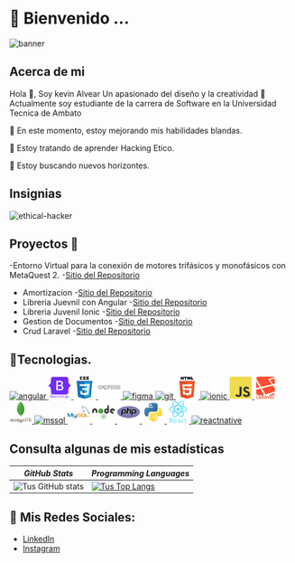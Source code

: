 
#  🤝 Bienvenido ...
<img src="https://github.com/KelvinAlvear19/KelvinAlvear19/assets/84355086/3cd41663-a5e8-4132-9c40-58e52d9c498f" alt="banner" width="1500" height="250">


## Acerca de mi
Hola 👋, Soy kevin Alvear
Un apasionado del diseño y la creatividad
🐉 Actualmente soy estudiante de la carrera de Software en la Universidad Tecnica de Ambato

🔭 En este momento, estoy mejorando mis habilidades blandas.

🌱 Estoy tratando de aprender Hacking Etico.

🎣 Estoy buscando nuevos horizontes.

## Insignias

![ethical-hacker](https://github.com/KelvinAlvear19/KelvinAlvear19/assets/84355086/a18460d2-b981-47fd-b25b-e090be5a3ec3)

    
## Proyectos 🚂
-Entorno Virtual para la conexión de motores trifásicos y monofásicos con MetaQuest 2.
  -[Sitio del Repositorio]((https://github.com/KelvinAlvear19/VR-MotorLab))
- Amortizacion
  -[Sitio del Repositorio](https://github.com/KelvinAlvear19/Economia2.0)
- Libreria Juevnil con Angular
  -[Sitio del Repositorio](https://github.com/KelvinAlvear19/Proyecto-Web-Libreria-Angular)
- Libreria Juvenil Ionic
  -[Sitio del Repositorio](https://github.com/KelvinAlvear19/LibreriaJuvenil-Ionic) 
- Gestion de Documentos
  -[Sitio del Repositorio](https://github.com/KelvinAlvear19/Proyecto-Gestion-Documentos-Fisei) 
- Crud Laravel
  -[Sitio del Repositorio](https://github.com/KelvinAlvear19/CRUD-Laravel/tree/main) 

## 🏅Tecnologias.

<p align="left"> <a href="https://angular.io" target="_blank" rel="noreferrer"> <img src="https://angular.io/assets/images/logos/angular/angular.svg" alt="angular" width="40" height="40"/> </a> <a href="https://getbootstrap.com" target="_blank" rel="noreferrer"> <img src="https://raw.githubusercontent.com/devicons/devicon/master/icons/bootstrap/bootstrap-plain-wordmark.svg" alt="bootstrap" width="40" height="40"/> </a> <a href="https://www.w3schools.com/css/" target="_blank" rel="noreferrer"> <img src="https://raw.githubusercontent.com/devicons/devicon/master/icons/css3/css3-original-wordmark.svg" alt="css3" width="40" height="40"/> </a> <a href="https://expressjs.com" target="_blank" rel="noreferrer"> <img src="https://raw.githubusercontent.com/devicons/devicon/master/icons/express/express-original-wordmark.svg" alt="express" width="40" height="40"/> </a> <a href="https://www.figma.com/" target="_blank" rel="noreferrer"> <img src="https://www.vectorlogo.zone/logos/figma/figma-icon.svg" alt="figma" width="40" height="40"/> </a> <a href="https://git-scm.com/" target="_blank" rel="noreferrer"> <img src="https://www.vectorlogo.zone/logos/git-scm/git-scm-icon.svg" alt="git" width="40" height="40"/> </a> <a href="https://www.w3.org/html/" target="_blank" rel="noreferrer"> <img src="https://raw.githubusercontent.com/devicons/devicon/master/icons/html5/html5-original-wordmark.svg" alt="html5" width="40" height="40"/> </a> <a href="https://ionicframework.com" target="_blank" rel="noreferrer"> <img src="https://upload.wikimedia.org/wikipedia/commons/d/d1/Ionic_Logo.svg" alt="ionic" width="40" height="40"/> </a> <a href="https://developer.mozilla.org/en-US/docs/Web/JavaScript" target="_blank" rel="noreferrer"> <img src="https://raw.githubusercontent.com/devicons/devicon/master/icons/javascript/javascript-original.svg" alt="javascript" width="40" height="40"/> </a> <a href="https://laravel.com/" target="_blank" rel="noreferrer"> <img src="https://raw.githubusercontent.com/devicons/devicon/master/icons/laravel/laravel-plain-wordmark.svg" alt="laravel" width="40" height="40"/> </a> <a href="https://www.mongodb.com/" target="_blank" rel="noreferrer"> <img src="https://raw.githubusercontent.com/devicons/devicon/master/icons/mongodb/mongodb-original-wordmark.svg" alt="mongodb" width="40" height="40"/> </a> <a href="https://www.microsoft.com/en-us/sql-server" target="_blank" rel="noreferrer"> <img src="https://www.svgrepo.com/show/303229/microsoft-sql-server-logo.svg" alt="mssql" width="40" height="40"/> </a> <a href="https://www.mysql.com/" target="_blank" rel="noreferrer"> <img src="https://raw.githubusercontent.com/devicons/devicon/master/icons/mysql/mysql-original-wordmark.svg" alt="mysql" width="40" height="40"/> </a> <a href="https://nodejs.org" target="_blank" rel="noreferrer"> <img src="https://raw.githubusercontent.com/devicons/devicon/master/icons/nodejs/nodejs-original-wordmark.svg" alt="nodejs" width="40" height="40"/> </a> <a href="https://www.php.net" target="_blank" rel="noreferrer"> <img src="https://raw.githubusercontent.com/devicons/devicon/master/icons/php/php-original.svg" alt="php" width="40" height="40"/> </a> <a href="https://www.python.org" target="_blank" rel="noreferrer"> <img src="https://raw.githubusercontent.com/devicons/devicon/master/icons/python/python-original.svg" alt="python" width="40" height="40"/> </a> <a href="https://reactjs.org/" target="_blank" rel="noreferrer"> <img src="https://raw.githubusercontent.com/devicons/devicon/master/icons/react/react-original-wordmark.svg" alt="react" width="40" height="40"/> </a> <a href="https://reactnative.dev/" target="_blank" rel="noreferrer"> <img src="https://reactnative.dev/img/header_logo.svg" alt="reactnative" width="40" height="40"/> </a> 

## Consulta algunas de mis estadísticas
| *GitHub Stats* | *Programming Languages* |
|---|---|
| ![Tus GitHub stats](https://github-readme-stats.vercel.app/api?username=KelvinAlvear19&show_icons=true&theme=tokyonight) | [![Tus Top Langs](https://github-readme-stats.vercel.app/api/top-langs/?username=KelvinAlvear19&layout=compact&theme=tokyonight)](https://github.com/KelvinAlvear19/github-readme-stats) |

## 📡 Mis Redes Sociales:
- [LinkedIn](https://www.linkedin.com/in/kevin-alvear-244753187/)
- [Instagram](https://www.instagram.com/kevinalvear1915/)


